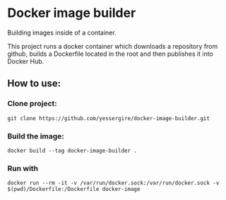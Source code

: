 # Docker image builder

Building images inside of a container.

This project runs a docker container which downloads a repository from github, builds a Dockerfile
located in the root and then publishes it into Docker Hub.

## How to use:

### Clone project:
```
git clone https://github.com/yessergire/docker-image-builder.git
```

### Build the image:
```
docker build --tag docker-image-builder .
```

### Run with
```
docker run --rm -it -v /var/run/docker.sock:/var/run/docker.sock -v $(pwd)/Dockerfile:/Dockerfile docker-image
```
